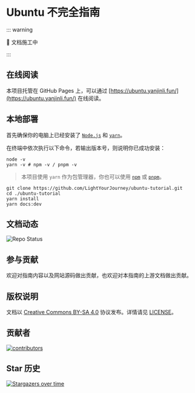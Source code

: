 # Ubuntu 不完全指南

::: warning

🚧 文档施工中

:::

## 在线阅读

本项目托管在 GitHub Pages 上，可以通过 [https://ubuntu.yanjinli.fun/](https://ubuntu.yanjinli.fun/) 在线阅读。

## 本地部署

首先确保你的电脑上已经安装了 [`Node.js`](https://nodejs.org/zh-cn) 和 [`yarn`](https://yarnpkg.com/)。

在终端中依次执行以下命令，若输出版本号，则说明你已成功安装：

```shell
node -v
yarn -v # npm -v / pnpm -v
```

> 本项目使用 `yarn` 作为包管理器，你也可以使用 [`npm`](https://www.npmjs.com/) 或 [`pnpm`](https://pnpm.io/)。

```shell
git clone https://github.com/LightYourJourney/ubuntu-tutorial.git
cd ./ubuntu-tutorial
yarn install
yarn docs:dev
```

## 文档动态

![Repo Status](https://repobeats.axiom.co/api/embed/d1a7a3d5a463b8f70d0f92c9a3946a95b209932f.svg)

## 参与贡献

欢迎对指南内容以及网站源码做出贡献，也欢迎对本指南的上游文档做出贡献。

## 版权说明

文档以 [Creative Commons BY-SA 4.0](https://creativecommons.org/licenses/by-sa/4.0/) 协议发布。详情请见 [LICENSE](./LICENSE)。

## 贡献者

<a href="https://github.com/LightYourJourney/ubuntu-tutorial/graphs/contributors">
  <img src="https://contrib.rocks/image?repo=LightYourJourney/ubuntu-tutorial" alt="contributors"/>
</a>

## Star 历史

[![Stargazers over time](https://starchart.cc/LightYourJourney/ubuntu-tutorial.svg?variant=adaptive)](https://starchart.cc/LightYourJourney/ubuntu-tutorial)
